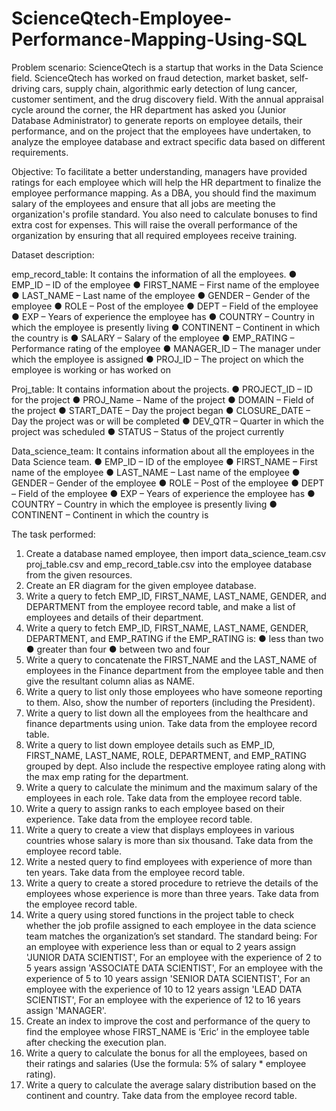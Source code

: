 # ScienceQtech-Employee-Performance-Mapping-Using-SQL


Problem scenario:
ScienceQtech is a startup that works in the Data Science field. ScienceQtech has worked on fraud detection, market basket, self-driving cars, supply chain, algorithmic early detection of lung cancer, customer sentiment, and the drug discovery field. With the annual appraisal cycle around the corner, the HR department has asked you (Junior Database Administrator) to generate reports on employee details, their performance, and on the project that the employees have undertaken, to analyze the employee database and extract specific data based on different requirements.


Objective: 
To facilitate a better understanding, managers have provided ratings for each employee which will help the HR department to finalize the employee performance mapping. As a DBA, you should find the maximum salary of the employees and ensure that all jobs are meeting the organization's profile standard. You also need to calculate bonuses to find extra cost for expenses. This will raise the overall performance of the organization by ensuring that all required employees receive training.


Dataset description:

emp_record_table: It contains the information of all the employees.
●	EMP_ID – ID of the employee
●	FIRST_NAME – First name of the employee
●	LAST_NAME – Last name of the employee
●	GENDER – Gender of the employee
●	ROLE – Post of the employee
●	DEPT – Field of the employee
●	EXP – Years of experience the employee has
●	COUNTRY – Country in which the employee is presently living
●	CONTINENT – Continent in which the country is
●	SALARY – Salary of the employee
●	EMP_RATING – Performance rating of the employee
●	MANAGER_ID – The manager under which the employee is assigned 
●	PROJ_ID – The project on which the employee is working or has worked on

Proj_table: It contains information about the projects.
●	PROJECT_ID – ID for the project
●	PROJ_Name – Name of the project
●	DOMAIN – Field of the project
●	START_DATE – Day the project began
●	CLOSURE_DATE – Day the project was or will be completed
●	DEV_QTR – Quarter in which the project was scheduled
●	STATUS – Status of the project currently

Data_science_team: It contains information about all the employees in the Data Science team.
●	EMP_ID – ID of the employee
●	FIRST_NAME – First name of the employee
●	LAST_NAME – Last name of the employee
●	GENDER – Gender of the employee
●	ROLE – Post of the employee
●	DEPT – Field of the employee
●	EXP – Years of experience the employee has
●	COUNTRY – Country in which the employee is presently living
●	CONTINENT – Continent in which the country is


The task performed: 
1.	Create a database named employee, then import data_science_team.csv proj_table.csv and emp_record_table.csv into the employee database from the given resources.
2.	Create an ER diagram for the given employee database.
3.	Write a query to fetch EMP_ID, FIRST_NAME, LAST_NAME, GENDER, and DEPARTMENT from the employee record table, and make a list of employees and details of their department.
4.	Write a query to fetch EMP_ID, FIRST_NAME, LAST_NAME, GENDER, DEPARTMENT, and EMP_RATING if the EMP_RATING is: 
●	less than two
●	greater than four 
●	between two and four
5.	Write a query to concatenate the FIRST_NAME and the LAST_NAME of employees in the Finance department from the employee table and then give the resultant column alias as NAME.
6.	Write a query to list only those employees who have someone reporting to them. Also, show the number of reporters (including the President).
7.	Write a query to list down all the employees from the healthcare and finance departments using union. Take data from the employee record table.
8.	Write a query to list down employee details such as EMP_ID, FIRST_NAME, LAST_NAME, ROLE, DEPARTMENT, and EMP_RATING grouped by dept. Also include the respective employee rating along with the max emp rating for the department.
9.	Write a query to calculate the minimum and the maximum salary of the employees in each role. Take data from the employee record table.
10.	Write a query to assign ranks to each employee based on their experience. Take data from the employee record table.
11.	Write a query to create a view that displays employees in various countries whose salary is more than six thousand. Take data from the employee record table.
12.	Write a nested query to find employees with experience of more than ten years. Take data from the employee record table.
13.	Write a query to create a stored procedure to retrieve the details of the employees whose experience is more than three years. Take data from the employee record table.
14.	Write a query using stored functions in the project table to check whether the job profile assigned to each employee in the data science team matches the organization’s set standard.
The standard being:
For an employee with experience less than or equal to 2 years assign 'JUNIOR DATA SCIENTIST',
For an employee with the experience of 2 to 5 years assign 'ASSOCIATE DATA SCIENTIST',
For an employee with the experience of 5 to 10 years assign 'SENIOR DATA SCIENTIST',
For an employee with the experience of 10 to 12 years assign 'LEAD DATA SCIENTIST',
For an employee with the experience of 12 to 16 years assign 'MANAGER'.
15.	Create an index to improve the cost and performance of the query to find the employee whose FIRST_NAME is ‘Eric’ in the employee table after checking the execution plan.
16.	Write a query to calculate the bonus for all the employees, based on their ratings and salaries (Use the formula: 5% of salary * employee rating).
17.	Write a query to calculate the average salary distribution based on the continent and country. Take data from the employee record table.
